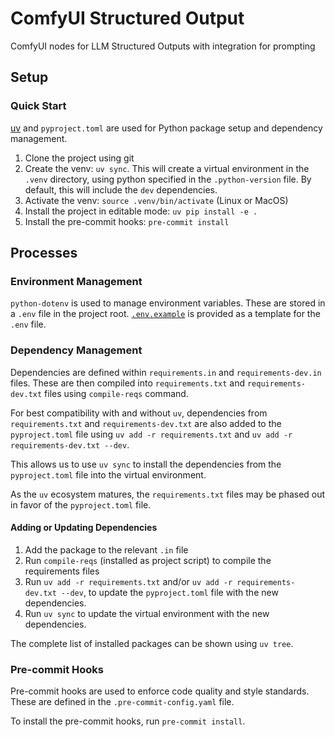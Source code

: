 # ComfyUI Structured Output
ComfyUI nodes for LLM Structured Outputs with integration for prompting

## Setup

### Quick Start
[uv](https://docs.astral.sh/uv/) and `pyproject.toml` are used for Python package setup and dependency management.

1. Clone the project using git
2. Create the venv: `uv sync`. This will create a virtual environment in the `.venv` directory, using python specified
   in the `.python-version` file.
   By default, this will include the `dev` dependencies.
3. Activate the venv: `source .venv/bin/activate` (Linux or MacOS)
4. Install the project in editable mode: `uv pip install -e .`
5. Install the pre-commit hooks: `pre-commit install`



## Processes

### Environment Management

`python-dotenv` is used to manage environment variables. These are stored in a `.env` file in the project root.
[`.env.example`](.env.example) is provided as a template for the `.env` file.

### Dependency Management

Dependencies are defined within `requirements.in` and `requirements-dev.in` files.
These are then compiled into `requirements.txt` and `requirements-dev.txt` files using `compile-reqs` command.

For best compatibility with and without `uv`, dependencies from `requirements.txt` and `requirements-dev.txt` are also
added to the `pyproject.toml` file using `uv add -r requirements.txt` and `uv add -r requirements-dev.txt --dev`.

This allows us to use `uv sync` to install the dependencies from the `pyproject.toml` file into the virtual environment.

As the `uv` ecosystem matures, the `requirements.txt` files may be phased out in favor of the `pyproject.toml` file.

#### Adding or Updating Dependencies
1. Add the package to the relevant `.in` file
2. Run `compile-reqs` (installed as project script) to compile the requirements files
3. Run `uv add -r requirements.txt` and/or `uv add -r requirements-dev.txt --dev`, to update the `pyproject.toml` file
   with the new dependencies.
4. Run `uv sync` to update the virtual environment with the new dependencies.

The complete list of installed packages can be shown using `uv tree`.

### Pre-commit Hooks

Pre-commit hooks are used to enforce code quality and style standards.
These are defined in the `.pre-commit-config.yaml` file.

To install the pre-commit hooks, run `pre-commit install`.